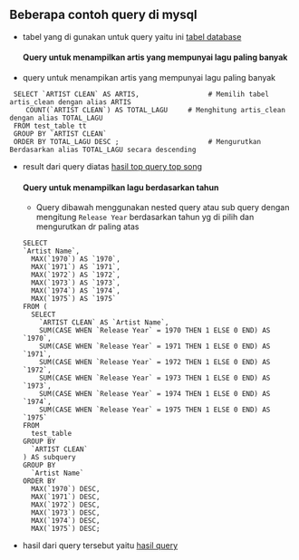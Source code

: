 ## Beberapa contoh query di mysql

- tabel yang di gunakan untuk query yaitu ini [tabel database](https://github.com/agilsaputra/Ingest_data_dan_querySQL/tree/master/querySQL/data%20classing%20rock%20song)

  #### Query untuk menampilkan artis yang mempunyai lagu paling banyak
- query untuk menampikan artis yang mempunyai lagu paling banyak
 ```
  SELECT `ARTIST CLEAN` AS ARTIS,                 # Memilih tabel artis_clean dengan alias ARTIS
	 COUNT(`ARTIST CLEAN`) AS TOTAL_LAGU     # Menghitung artis_clean dengan alias TOTAL_LAGU
  FROM test_table tt 
  GROUP BY `ARTIST CLEAN` 
  ORDER BY TOTAL_LAGU DESC ;                      # Mengurutkan Berdasarkan alias TOTAL_LAGU secara descending 

 ```
- result dari query diatas [hasil top query top song](https://github.com/agilsaputra/Ingest_data_dan_querySQL/blob/master/querySQL/1.%20output%20query%20query%20artis%20yang%20mempunyai%20lagu%20yang%20paling%20banyak.csv)

  #### Query untuk menampilkan lagu berdasarkan tahun
  - Query dibawah menggunakan nested query atau sub query dengan mengitung ```Release Year``` berdasarkan tahun yg di pilih dan mengurutkan dr paling atas
  ```
  SELECT
  `Artist Name`,
    MAX(`1970`) AS `1970`,
    MAX(`1971`) AS `1971`,
    MAX(`1972`) AS `1972`,
    MAX(`1973`) AS `1973`,
    MAX(`1974`) AS `1974`,
    MAX(`1975`) AS `1975`
  FROM (
    SELECT
      `ARTIST CLEAN` AS `Artist Name`,
      SUM(CASE WHEN `Release Year` = 1970 THEN 1 ELSE 0 END) AS `1970`,
      SUM(CASE WHEN `Release Year` = 1971 THEN 1 ELSE 0 END) AS `1971`,
      SUM(CASE WHEN `Release Year` = 1972 THEN 1 ELSE 0 END) AS `1972`,
      SUM(CASE WHEN `Release Year` = 1973 THEN 1 ELSE 0 END) AS `1973`,
      SUM(CASE WHEN `Release Year` = 1974 THEN 1 ELSE 0 END) AS `1974`,
      SUM(CASE WHEN `Release Year` = 1975 THEN 1 ELSE 0 END) AS `1975`
  FROM
    test_table 
  GROUP BY
    `ARTIST CLEAN`
  ) AS subquery
  GROUP BY
    `Artist Name`
  ORDER BY
    MAX(`1970`) DESC,
    MAX(`1971`) DESC,
    MAX(`1972`) DESC,
    MAX(`1973`) DESC,
    MAX(`1974`) DESC,
    MAX(`1975`) DESC;

- hasil dari query tersebut yaitu [hasil query](https://github.com/agilsaputra/Ingest_data_dan_querySQL/blob/master/querySQL/2.%20output%20query%20query%20top%20artis%20berdasarkan%20tahun.csv)








